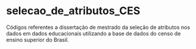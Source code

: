 # selecao_de_atributos_CES
Códigos referentes a dissertação de mestrado da seleção de atributos nos dados em dados educacionais utilizando a base de dados do censo de ensino superior do Brasil.
